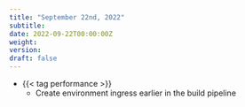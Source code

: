 ```yaml
---
title: "September 22nd, 2022"
subtitle:
date: 2022-09-22T00:00:00Z
weight:
version:
draft: false
---
```


<!-- Available tags are: added, changed, deprecated, removed, fixed, performance, security -->
- {{< tag performance >}}
    - Create environment ingress earlier in the build pipeline
